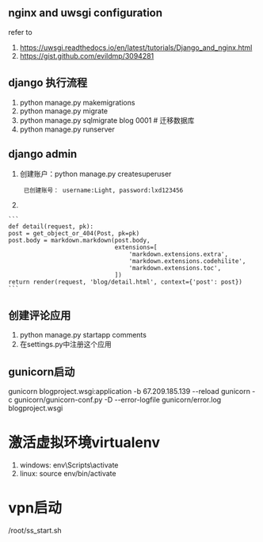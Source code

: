 ## nginx and uwsgi configuration
refer to 
1. https://uwsgi.readthedocs.io/en/latest/tutorials/Django_and_nginx.html
2. https://gist.github.com/evildmp/3094281

## django 执行流程
1. python manage.py makemigrations
2. python manage.py migrate
3. python manage.py sqlmigrate blog 0001 # 迁移数据库
4. python manage.py runserver


## django admin
1. 创建账户：python manage.py createsuperuser
 
        已创建账号： username:Light, password:lxd123456
2.                                                      
     
    ```
    def detail(request, pk):
    post = get_object_or_404(Post, pk=pk)
    post.body = markdown.markdown(post.body,
                                  extensions=[
                                      'markdown.extensions.extra',
                                      'markdown.extensions.codehilite',
                                      'markdown.extensions.toc',
                                  ])
    return render(request, 'blog/detail.html', context={'post': post})
    ```

## 创建评论应用
1. python manage.py startapp comments
2. 在settings.py中注册这个应用

## gunicorn启动
gunicorn blogproject.wsgi:application -b 67.209.185.139 --reload
gunicorn -c gunicorn/gunicorn-conf.py -D --error-logfile gunicorn/error.log blogproject.wsgi

# 激活虚拟环境virtualenv
1. windows: env\Scripts\activate
2. linux: source env/bin/activate

# vpn启动
/root/ss_start.sh